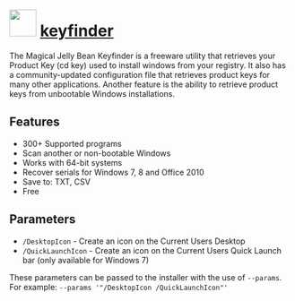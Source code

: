 ﻿# <img src="https://cdn.rawgit.com/chocolatey/chocolatey-coreteampackages/4d1b2ee166754abb43796875684dbf5be79b2635/icons/keyfinder.png" width="48" height="48"/> [keyfinder](https://chocolatey.org/packages/keyfinder)


The Magical Jelly Bean Keyfinder is a freeware utility that retrieves your Product Key (cd key) used to install windows from your registry. It also has a community-updated configuration file that retrieves product keys for many other applications. Another feature is the ability to retrieve product keys from unbootable Windows installations.

## Features
- 300+ Supported programs
- Scan another or non-bootable Windows
- Works with 64-bit systems
- Recover serials for Windows 7, 8 and Office 2010
- Save to: TXT, CSV
- Free

## Parameters
- `/DesktopIcon` - Create an icon on the Current Users Desktop
- `/QuickLaunchIcon` - Create an icon on the Current Users Quick Launch bar (only available for Windows 7)

These parameters can be passed to the installer with the use of `--params`.
For example: `--params '"/DesktopIcon /QuickLaunchIcon"'`


